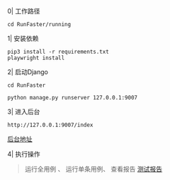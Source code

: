 0| 工作路径
```shell
cd RunFaster/running
```

1| 安装依赖
```shell
pip3 install -r requirements.txt
playwright install
```

2| 启动Django
```shell
cd RunFaster

python manage.py runserver 127.0.0.1:9007
```

3| 进入后台
```浏览器访问
http://127.0.0.1:9007/index
```
[后台地址]()

4| 执行操作
>  运行全用例 、 运行单条用例、 查看报告
[测试报告]()